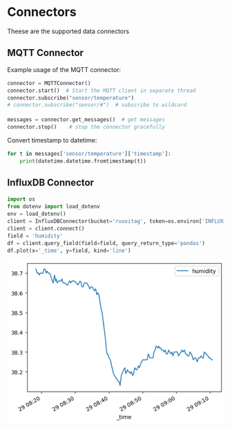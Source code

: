 # Connectors
Theese are the supported data connectors

## MQTT Connector

Example usage of the MQTT connector:
```python
connector = MQTTConnector()
connector.start()  # Start the MQTT client in separate thread
connector.subscribe("sensor/temperature")
# connector.subscribe("sensor/#")  # subscribe to wildcard

messages = connector.get_messages()  # get messages
connector.stop()    # stop the connector gracefully
```

Convert timestamp to datetime:
```python
for t in messages['sensor/temperature']['timestamp']:
    print(datetime.datetime.fromtimestamp(t))
```

## InfluxDB Connector

```python
import os
from dotenv import load_dotenv
env = load_dotenv()
client = InfluxDBConnector(bucket='ruuvitag', token=os.environ['INFLUX_ALLACCESS'])
client = client.connect()
field = 'humidity'
df = client.query_field(field=field, query_return_type='pandas')
df.plot(x='_time', y=field, kind='line')
```

![Image](../docs/img/humidity_output.png)
